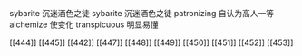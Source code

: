 




sybarite 沉迷酒色之徒
sybarite 沉迷酒色之徒
patronizing 自认为高人一等
alchemize 使变化
transpicuous 明显易懂

[[444]]
[[445]]
[[442]]
[[447]]
[[448]]
[[449]]
[[450]]
[[451]]
[[452]]
[[453]]